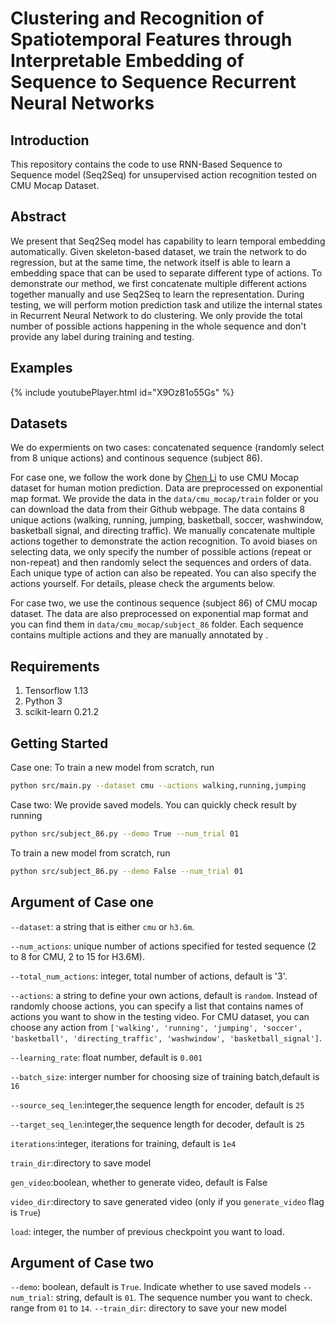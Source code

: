 # Clustering and Recognition of Spatiotemporal Features through Interpretable Embedding of Sequence to Sequence Recurrent Neural Networks

## Introduction
This repository contains the code to use RNN-Based Sequence to Sequence model (Seq2Seq) for unsupervised action recognition tested on CMU Mocap Dataset.

## Abstract
We present that Seq2Seq model has capability to learn temporal embedding automatically. Given skeleton-based dataset, we train the network to do regression, but at the same time, the network itself is able to learn a embedding space that can be used to separate different type of actions. 
To demonstrate our method, we first concatenate multiple different actions together manually and use Seq2Seq to learn the representation. During testing,
we will perform motion prediction task and utilize the internal states in Recurrent Neural Network to do clustering. We only provide the total number of 
possible actions happening in the whole sequence and don't provide any label during training and testing.

## Examples
{% include youtubePlayer.html id="X9Oz81o55Gs" %}

## Datasets
We do expermients on two cases: concatenated sequence (randomly select from 8 unique actions) and continous sequence (subject 86).

For case one, we follow the work done by [Chen Li](https://github.com/chaneyddtt/Convolutional-Sequence-to-Sequence-Model-for-Human-Dynamics) to use CMU Mocap dataset for human motion prediction. Data are preprocessed on exponential map format. We provide the data in the `data/cmu_mocap/train` folder or you can download the data from their Github webpage. The data contains 8 unique actions (walking, running, jumping, basketball, soccer, washwindow, basketball signal, and directing traffic). We manually concatenate multiple actions together to demonstrate the action recognition. To avoid biases on selecting data, we only specify the number of possible actions (repeat or non-repeat) and then randomly select the sequences and orders of data. Each unique type of action can also be repeated. You can also specify the actions yourself. For details, please check the arguments below.

For case two, we use the continous sequence (subject 86) of CMU mocap dataset. The data are also preprocessed on exponential map format and you can find them in `data/cmu_mocap/subject_86` folder. Each sequence contains multiple actions and they are manually annotated by .

## Requirements
1. Tensorflow 1.13
2. Python 3
3. scikit-learn 0.21.2

## Getting Started
Case one: To train a new model from scratch, run
```bash
python src/main.py --dataset cmu --actions walking,running,jumping
```
Case two: We provide saved models. You can quickly check result by running
```bash
python src/subject_86.py --demo True --num_trial 01
```
To train a new model from scratch, run
```bash
python src/subject_86.py --demo False --num_trial 01
```

## Argument of Case one
`--dataset`: a string that is either `cmu` or `h3.6m`.

`--num_actions`: unique number of actions specified for tested sequence (2 to 8 for CMU, 2 to 15 for H3.6M).

`--total_num_actions`: integer, total number of actions, default is '3'.

`--actions`: a string to define your own actions, default is `random`. Instead of randomly choose actions, you can specify a list that contains names of actions you want to show in the testing video. For CMU dataset, you can choose
any action from `['walking', 'running', 'jumping', 'soccer', 'basketball', 'directing_traffic', 'washwindow', 'basketball_signal']`.

`--learning_rate`: float number, default is `0.001`

`--batch_size`: interger number for choosing size of training batch,default is `16`

`--source_seq_len`:integer,the sequence length for encoder, default is `25`

`--target_seq_len`:integer,the sequence length for decoder, default is `25`

`iterations`:integer, iterations for training, default is `1e4`

`train_dir`:directory to save model

`gen_video`:boolean, whether to generate video, default is False

`video_dir`:directory to save generated video (only if you `generate_video` flag is `True`)

`load`: integer, the number of previous checkpoint you want to load.

## Argument of Case two
`--demo`: boolean, default is `True`. Indicate whether to use saved models
`--num_trial`: string, default is `01`. The sequence number you want to check. range from `01` to `14`.
`--train_dir`: directory to save your new model
